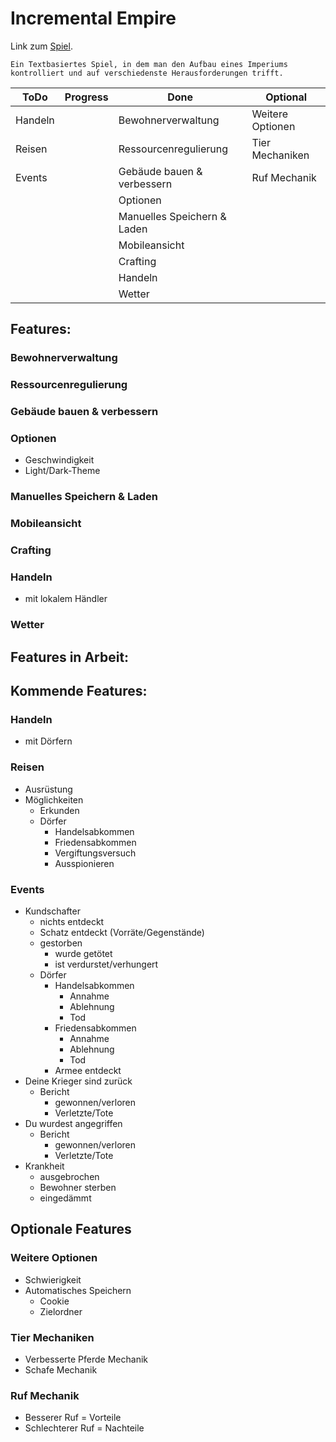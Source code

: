 # Incremental Empire
Link zum [Spiel](https://xxnicksonxx.github.io/Incremental-Empire/).

`Ein Textbasiertes Spiel, in dem man den Aufbau eines Imperiums kontrolliert und auf verschiedenste Herausforderungen trifft.`

| ToDo  | Progress | Done                      | Optional       |
| ----- | -------- | ------------------------- | -------------- |
|Handeln|          |Bewohnerverwaltung         |Weitere Optionen|
|Reisen |          |Ressourcenregulierung      |Tier Mechaniken |
|Events |          |Gebäude bauen & verbessern |Ruf Mechanik    |
|       |          |Optionen                   |                |
|       |          |Manuelles Speichern & Laden|                |
|       |          |Mobileansicht              |                |
|       |          |Crafting                   |                |
|       |          |Handeln                    |                |
|       |          |Wetter                     |                |

## Features:
### Bewohnerverwaltung
### Ressourcenregulierung
### Gebäude bauen & verbessern
### Optionen
- Geschwindigkeit
- Light/Dark-Theme
### Manuelles Speichern & Laden
### Mobileansicht
### Crafting
### Handeln
- mit lokalem Händler
### Wetter

## Features in Arbeit:

## Kommende Features:
### Handeln
- mit Dörfern
### Reisen
- Ausrüstung
- Möglichkeiten
  - Erkunden
  - Dörfer
    - Handelsabkommen
    - Friedensabkommen
    - Vergiftungsversuch
    - Ausspionieren
### Events
- Kundschafter
  - nichts entdeckt
  - Schatz entdeckt (Vorräte/Gegenstände)
  - gestorben
    - wurde getötet
    - ist verdurstet/verhungert
  - Dörfer
    - Handelsabkommen
      - Annahme
      - Ablehnung
      - Tod
    - Friedensabkommen
      - Annahme
      - Ablehnung
      - Tod
    - Armee entdeckt
- Deine Krieger sind zurück
  - Bericht
    - gewonnen/verloren
    - Verletzte/Tote
- Du wurdest angegriffen
  - Bericht
    - gewonnen/verloren
    - Verletzte/Tote
- Krankheit
  - ausgebrochen
  - Bewohner sterben
  - eingedämmt

## Optionale Features
### Weitere Optionen
- Schwierigkeit
- Automatisches Speichern
  - Cookie
  - Zielordner
### Tier Mechaniken
- Verbesserte Pferde Mechanik
- Schafe Mechanik
### Ruf Mechanik
- Besserer Ruf = Vorteile
- Schlechterer Ruf = Nachteile
